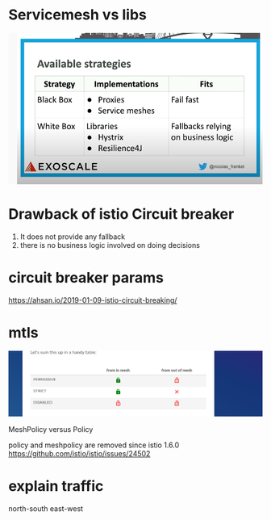 # Servicemesh vs libs

![](sm_vs_libs.png)

# Drawback of istio Circuit breaker
1. It does not provide any fallback
2. there is no business logic involved on doing decisions

# circuit breaker params
https://ahsan.io/2019-01-09-istio-circuit-breaking/

# mtls 
![](mtls_modes.png)

MeshPolicy versus Policy

policy and meshpolicy are removed since istio 1.6.0
https://github.com/istio/istio/issues/24502


# explain traffic
north-south
east-west